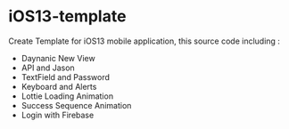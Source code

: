 # iOS13-template

Create Template for iOS13 mobile application, this source code including : 

- Daynanic New View
- API and Jason
- TextField and Password
- Keyboard and Alerts
- Lottie Loading Animation
- Success Sequence Animation
- Login with Firebase


